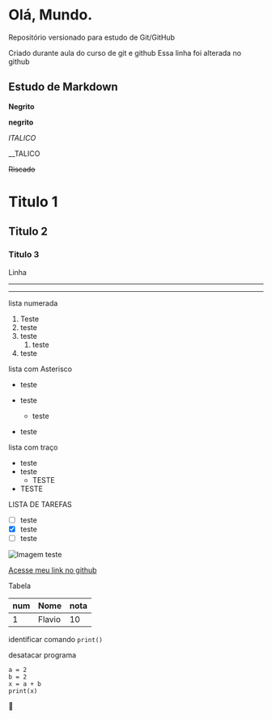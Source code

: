 # Olá, Mundo.
Repositório versionado para estudo de Git/GitHub

Criado durante aula do curso de git e github
Essa linha foi alterada no github

## Estudo de Markdown

**Negrito**

__negrito__

*ITALICO*

__TALICO

~~Riscado~~

# Titulo 1
## Titulo 2
### Titulo 3

Linha
***
---

lista numerada
1. Teste
2. teste
3. teste
   1. teste
1. teste

lista com Asterisco
* teste

* teste
   * teste
* teste 

lista com traço
- teste
- teste
   - TESTE
- TESTE

LISTA DE TAREFAS  
- [ ] teste
- [x] teste
- [ ] teste

![Imagem teste](https://user-images.githubusercontent.com/37424988/163492510-ce568bd6-95c2-4a24-abb7-117251992204.jpg)

[Acesse meu link no github](https://github.com/MecaFlavio)

Tabela

num | Nome | nota
--- | --- | ---
1 | Flavio | 10 

identificar comando
`print()`

desatacar programa

```
a = 2
b = 2
x = a + b
print(x)
```
🐒
